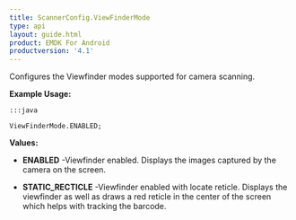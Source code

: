 ```yaml
---
title: ScannerConfig.ViewFinderMode
type: api
layout: guide.html
product: EMDK For Android
productversion: '4.1'
---
```



Configures the Viewfinder modes supported for camera scanning.
 
 

**Example Usage:**
	
	:::java
	
	ViewFinderMode.ENABLED;
	


**Values:**

* **ENABLED** -Viewfinder enabled. Displays the images captured by the camera on the
 screen.

* **STATIC_RECTICLE** -Viewfinder enabled with locate reticle. Displays the viewfinder as
 well as draws a red reticle in the center of the screen which helps
 with tracking the barcode.









